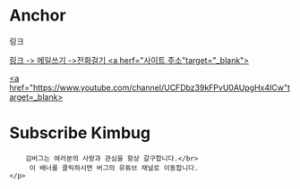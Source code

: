 # Anchor
링크

<a href> 링크 </a>
<a href="mailto:메일주소"> -> 메일쓰기
<a href="tel:전화번호"> ->전화걸기
<a herf="사이트 주소"target="_blank">

<a href="https://www.youtube.com/channel/UCFDbz39kFPvU0AUpgHx4ICw"target=_blank>
    <h1>
        Subscribe Kimbug
    </h1>
    <p>

        김버그는 여러분의 사랑과 관심을 항상 갈구합니다.</br>
         이 배너를 클릭하시면 버그의 유튜브 채널로 이동합니다.
    </p>
    
</a> 

